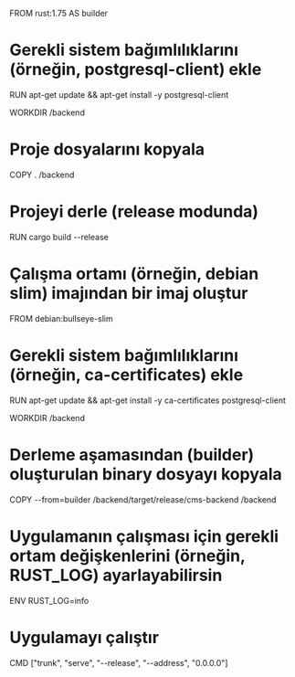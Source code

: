FROM rust:1.75 AS builder

# Gerekli sistem bağımlılıklarını (örneğin, postgresql-client) ekle
RUN apt-get update && apt-get install -y postgresql-client

WORKDIR /backend

# Proje dosyalarını kopyala
COPY . /backend

# Projeyi derle (release modunda)
RUN cargo build --release

# Çalışma ortamı (örneğin, debian slim) imajından bir imaj oluştur
FROM debian:bullseye-slim

# Gerekli sistem bağımlılıklarını (örneğin, ca-certificates) ekle
RUN apt-get update && apt-get install -y ca-certificates postgresql-client

WORKDIR /backend

# Derleme aşamasından (builder) oluşturulan binary dosyayı kopyala
COPY --from=builder /backend/target/release/cms-backend /backend

# Uygulamanın çalışması için gerekli ortam değişkenlerini (örneğin, RUST_LOG) ayarlayabilirsin
ENV RUST_LOG=info

# Uygulamayı çalıştır
CMD ["trunk", "serve", "--release", "--address", "0.0.0.0"]